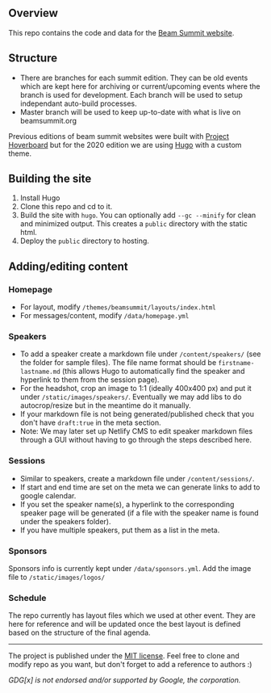 ## Overview

This repo contains the code and data for the [Beam Summit website](beamsummit.org). 

## Structure
* There are branches for each summit edition. They can be old events which are kept here for archiving or current/upcoming
events where the branch is used for development. Each branch will be used to setup independant auto-build processes.  
* Master branch will be used to keep up-to-date with what is live on beamsummit.org

Previous editions of beam summit websites were built with [Project Hoverboard](https://github.com/gdg-x/hoverboard) but for the 2020 edition we are using [Hugo](https://gohugo.io) with a custom theme.

## Building the site
1. Install Hugo
2. Clone this repo and cd to it.
4. Build the site with `hugo`. You can optionally add `--gc --minify` for clean and minimized output. This creates a `public` directory with the static html.
5. Deploy the `public` directory to hosting.

## Adding/editing content

### Homepage
* For layout, modify `/themes/beamsummit/layouts/index.html`
* For messages/content, modify `/data/homepage.yml`

### Speakers
* To add a speaker create a markdown file under `/content/speakers/` (see the folder for sample files). The file name format should be `firstname-lastname.md` (this allows Hugo to automatically find the speaker and hyperlink to them from the session page). 
* For the headshot, crop an image to 1:1 (ideally 400x400 px) and put it under `/static/images/speakers/`. Eventually we may add libs to do autocrop/resize but in the meantime do it manually. 
* If your markdown file is not being generated/published check that you don't have `draft:true` in the meta section.
* Note: We may later set up Netlify CMS to edit speaker markdown files through a GUI without having to go through the steps described here.

### Sessions
* Similar to speakers, create a markdown file under `/content/sessions/`. 
* If start and end time are set on the meta we can generate links to add to google calendar. 
* If you set the speaker name(s), a hyperlink to the corresponding speaker page will be generated (if a file with the speaker name is found under the speakers folder).
* If you have multiple speakers, put them as a list in the meta.

### Sponsors
Sponsors info is currently kept under `/data/sponsors.yml`. Add the image file to `/static/images/logos/`

### Schedule
The repo currently has layout files which we used at other event. They are here for reference and will be updated once the best layout is defined based on the structure of the final agenda.

-----

The project is published under the [MIT license](/LICENSE.md).
Feel free to clone and modify repo as you want, but don't forget to add a reference to authors :)

_GDG[x] is not endorsed and/or supported by Google, the corporation._
